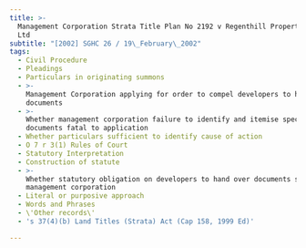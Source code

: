```yaml
---
title: >-
  Management Corporation Strata Title Plan No 2192 v Regenthill Properties Pte
  Ltd
subtitle: "[2002] SGHC 26 / 19\_February\_2002"
tags:
  - Civil Procedure
  - Pleadings
  - Particulars in originating summons
  - >-
    Management Corporation applying for order to compel developers to hand over
    documents
  - >-
    Whether management corporation failure to identify and itemise specific
    documents fatal to application
  - Whether particulars sufficient to identify cause of action
  - O 7 r 3(1) Rules of Court
  - Statutory Interpretation
  - Construction of statute
  - >-
    Whether statutory obligation on developers to hand over documents sought by
    management corporation
  - Literal or purposive approach
  - Words and Phrases
  - \'Other records\'
  - 's 37(4)(b) Land Titles (Strata) Act (Cap 158, 1999 Ed)'

---
```


